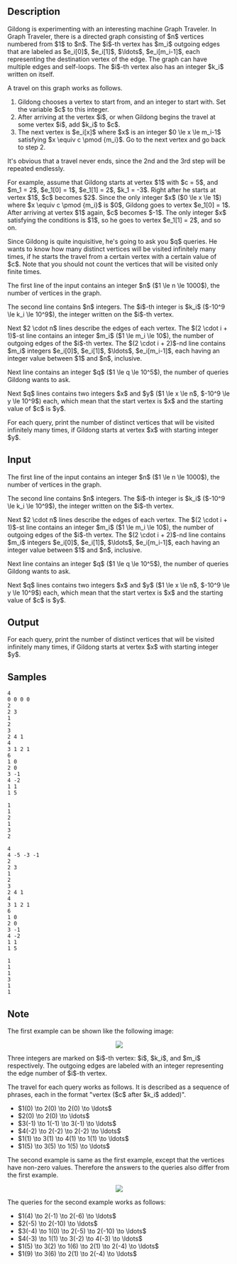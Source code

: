## Description

<div><p>Gildong is experimenting with an interesting machine <span class="tex-font-style-it">Graph Traveler</span>. In Graph Traveler, there is a directed graph consisting of $n$ vertices numbered from $1$ to $n$. The $i$-th vertex has $m_i$ outgoing edges that are labeled as $e_i[0]$, $e_i[1]$, $\ldots$, $e_i[m_i-1]$, each representing the destination vertex of the edge. The graph can have multiple edges and self-loops. The $i$-th vertex also has an integer $k_i$ written on itself.</p><p>A <span class="tex-font-style-it">travel</span> on this graph works as follows. </p><ol> <li> Gildong chooses a vertex to start from, and an integer to start with. Set the variable $c$ to this integer. </li><li> After arriving at the vertex $i$, or when Gildong begins the travel at some vertex $i$, add $k_i$ to $c$. </li><li> The next vertex is $e_i[x]$ where $x$ is an integer $0 \le x \le m_i-1$ satisfying $x \equiv c \pmod {m_i}$. Go to the next vertex and go back to step 2. </li></ol><p>It's obvious that a travel never ends, since the 2nd and the 3rd step will be repeated endlessly.</p><p>For example, assume that Gildong starts at vertex $1$ with $c = 5$, and $m_1 = 2$, $e_1[0] = 1$, $e_1[1] = 2$, $k_1 = -3$. Right after he starts at vertex $1$, $c$ becomes $2$. Since the only integer $x$ ($0 \le x \le 1$) where $x \equiv c \pmod {m_i}$ is $0$, Gildong goes to vertex $e_1[0] = 1$. After arriving at vertex $1$ again, $c$ becomes $-1$. The only integer $x$ satisfying the conditions is $1$, so he goes to vertex $e_1[1] = 2$, and so on.</p><p>Since Gildong is quite inquisitive, he's going to ask you $q$ queries. He wants to know how many <span class="tex-font-style-bf">distinct</span> vertices will be visited <span class="tex-font-style-bf">infinitely many times</span>, if he starts the travel from a certain vertex with a certain value of $c$. Note that you should <span class="tex-font-style-bf">not</span> count the vertices that will be visited only finite times.</p></div><div class="input-specification"><p>The first line of the input contains an integer $n$ ($1 \le n \le 1000$), the number of vertices in the graph.</p><p>The second line contains $n$ integers. The $i$-th integer is $k_i$ ($-10^9 \le k_i \le 10^9$), the integer written on the $i$-th vertex.</p><p>Next $2 \cdot n$ lines describe the edges of each vertex. The $(2 \cdot i + 1)$-st line contains an integer $m_i$ ($1 \le m_i \le 10$), the number of outgoing edges of the $i$-th vertex. The $(2 \cdot i + 2)$-nd line contains $m_i$ integers $e_i[0]$, $e_i[1]$, $\ldots$, $e_i[m_i-1]$, each having an integer value between $1$ and $n$, inclusive.</p><p>Next line contains an integer $q$ ($1 \le q \le 10^5$), the number of queries Gildong wants to ask.</p><p>Next $q$ lines contains two integers $x$ and $y$ ($1 \le x \le n$, $-10^9 \le y \le 10^9$) each, which mean that the start vertex is $x$ and the starting value of $c$ is $y$.</p></div><div class="output-specification"><p>For each query, print the number of <span class="tex-font-style-bf">distinct</span> vertices that will be visited <span class="tex-font-style-bf">infinitely many times</span>, if Gildong starts at vertex $x$ with starting integer $y$.</p></div>

## Input

<p>The first line of the input contains an integer $n$ ($1 \le n \le 1000$), the number of vertices in the graph.</p><p>The second line contains $n$ integers. The $i$-th integer is $k_i$ ($-10^9 \le k_i \le 10^9$), the integer written on the $i$-th vertex.</p><p>Next $2 \cdot n$ lines describe the edges of each vertex. The $(2 \cdot i + 1)$-st line contains an integer $m_i$ ($1 \le m_i \le 10$), the number of outgoing edges of the $i$-th vertex. The $(2 \cdot i + 2)$-nd line contains $m_i$ integers $e_i[0]$, $e_i[1]$, $\ldots$, $e_i[m_i-1]$, each having an integer value between $1$ and $n$, inclusive.</p><p>Next line contains an integer $q$ ($1 \le q \le 10^5$), the number of queries Gildong wants to ask.</p><p>Next $q$ lines contains two integers $x$ and $y$ ($1 \le x \le n$, $-10^9 \le y \le 10^9$) each, which mean that the start vertex is $x$ and the starting value of $c$ is $y$.</p>

## Output

<p>For each query, print the number of <span class="tex-font-style-bf">distinct</span> vertices that will be visited <span class="tex-font-style-bf">infinitely many times</span>, if Gildong starts at vertex $x$ with starting integer $y$.</p>

## Samples

```input1
4
0 0 0 0
2
2 3
1
2
3
2 4 1
4
3 1 2 1
6
1 0
2 0
3 -1
4 -2
1 1
1 5
```

```output1
1
1
2
1
3
2
```






```input2
4
4 -5 -3 -1
2
2 3
1
2
3
2 4 1
4
3 1 2 1
6
1 0
2 0
3 -1
4 -2
1 1
1 5
```

```output2
1
1
1
3
1
1
```




## Note

<p>The first example can be shown like the following image:</p><center> <img class="tex-graphics" src="./30370/file/CDSYOdLb.png" style="max-width: 100.0%;max-height: 100.0%;"> </center><p>Three integers are marked on $i$-th vertex: $i$, $k_i$, and $m_i$ respectively. The outgoing edges are labeled with an integer representing the edge number of $i$-th vertex.</p><p>The travel for each query works as follows. It is described as a sequence of phrases, each in the format "vertex ($c$ after $k_i$ added)".</p><ul> <li> $1(0) \to 2(0) \to 2(0) \to \ldots$ </li><li> $2(0) \to 2(0) \to \ldots$ </li><li> $3(-1) \to 1(-1) \to 3(-1) \to \ldots$ </li><li> $4(-2) \to 2(-2) \to 2(-2) \to \ldots$ </li><li> $1(1) \to 3(1) \to 4(1) \to 1(1) \to \ldots$ </li><li> $1(5) \to 3(5) \to 1(5) \to \ldots$ </li></ul><p>The second example is same as the first example, except that the vertices have non-zero values. Therefore the answers to the queries also differ from the first example.</p><center> <img class="tex-graphics" src="./30370/file/OXpZH1Ce.png" style="max-width: 100.0%;max-height: 100.0%;"> </center><p>The queries for the second example works as follows:</p><ul> <li> $1(4) \to 2(-1) \to 2(-6) \to \ldots$ </li><li> $2(-5) \to 2(-10) \to \ldots$ </li><li> $3(-4) \to 1(0) \to 2(-5) \to 2(-10) \to \ldots$ </li><li> $4(-3) \to 1(1) \to 3(-2) \to 4(-3) \to \ldots$ </li><li> $1(5) \to 3(2) \to 1(6) \to 2(1) \to 2(-4) \to \ldots$ </li><li> $1(9) \to 3(6) \to 2(1) \to 2(-4) \to \ldots$ </li></ul>
